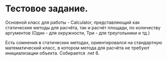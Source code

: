 # Тестовое задание. 
Основной класс для работы - Calculator, представляющий как статические методы для расчёта, так и расчёт площади, по количеству аргументов (Один - для окружности, Три - для треугольники и тд.)

Есть сомнения в статических методах, ориентировался на стандартную математический класс, в котором метода для расчёта не требуют инициализации объекта. 
Собирается .net 6. 
